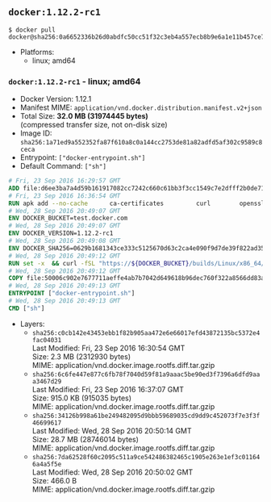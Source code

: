 ## `docker:1.12.2-rc1`

```console
$ docker pull docker@sha256:0a6652336b26d0abdfc50cc51f32c3eb4a557ecb8b9e6a1e11b457ce7ae6e6cf
```

-	Platforms:
	-	linux; amd64

### `docker:1.12.2-rc1` - linux; amd64

-	Docker Version: 1.12.1
-	Manifest MIME: `application/vnd.docker.distribution.manifest.v2+json`
-	Total Size: **32.0 MB (31974445 bytes)**  
	(compressed transfer size, not on-disk size)
-	Image ID: `sha256:1a71ed9a552352fa87f610a8c0a144cc2753de81a82adfd5af302c9589c8ceca`
-	Entrypoint: `["docker-entrypoint.sh"]`
-	Default Command: `["sh"]`

```dockerfile
# Fri, 23 Sep 2016 16:29:57 GMT
ADD file:d6ee3ba7a4d59b161917082cc7242c660c61bb3f3cc1549c7e2dfff2b0de7104 in / 
# Fri, 23 Sep 2016 16:36:54 GMT
RUN apk add --no-cache 		ca-certificates 		curl 		openssl
# Wed, 28 Sep 2016 20:49:07 GMT
ENV DOCKER_BUCKET=test.docker.com
# Wed, 28 Sep 2016 20:49:07 GMT
ENV DOCKER_VERSION=1.12.2-rc1
# Wed, 28 Sep 2016 20:49:08 GMT
ENV DOCKER_SHA256=0629b1681343ce333c5125670d63c2ca4e090f9d7de39f822ad35445eef124db
# Wed, 28 Sep 2016 20:49:12 GMT
RUN set -x 	&& curl -fSL "https://${DOCKER_BUCKET}/builds/Linux/x86_64/docker-${DOCKER_VERSION}.tgz" -o docker.tgz 	&& echo "${DOCKER_SHA256} *docker.tgz" | sha256sum -c - 	&& tar -xzvf docker.tgz 	&& mv docker/* /usr/local/bin/ 	&& rmdir docker 	&& rm docker.tgz 	&& docker -v
# Wed, 28 Sep 2016 20:49:12 GMT
COPY file:50006c902e7677711aeffe4ab7b7042d649618b96dec760f322a8566dd83ab25 in /usr/local/bin/ 
# Wed, 28 Sep 2016 20:49:13 GMT
ENTRYPOINT ["docker-entrypoint.sh"]
# Wed, 28 Sep 2016 20:49:13 GMT
CMD ["sh"]
```

-	Layers:
	-	`sha256:c0cb142e43453ebb1f82b905aa472e6e66017efd43872135bc5372e4fac04031`  
		Last Modified: Fri, 23 Sep 2016 16:30:54 GMT  
		Size: 2.3 MB (2312930 bytes)  
		MIME: application/vnd.docker.image.rootfs.diff.tar.gzip
	-	`sha256:6c6fe447e877c6fb78f7040d59f81a9aaac5be90ed3f7396a6dfd9aaa3467d29`  
		Last Modified: Fri, 23 Sep 2016 16:37:07 GMT  
		Size: 915.0 KB (915035 bytes)  
		MIME: application/vnd.docker.image.rootfs.diff.tar.gzip
	-	`sha256:34126b998a61be249482095d9bbb59689035cd9dd9c452073f7e3f3f46699617`  
		Last Modified: Wed, 28 Sep 2016 20:50:14 GMT  
		Size: 28.7 MB (28746014 bytes)  
		MIME: application/vnd.docker.image.rootfs.diff.tar.gzip
	-	`sha256:7da62528f60c2095c511a9ce542486382465c1905e263e1ef3c011646a4a5f5e`  
		Last Modified: Wed, 28 Sep 2016 20:50:02 GMT  
		Size: 466.0 B  
		MIME: application/vnd.docker.image.rootfs.diff.tar.gzip

